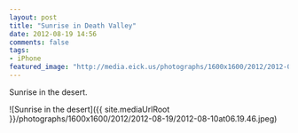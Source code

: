 ```yaml
---
layout: post
title: "Sunrise in Death Valley"
date: 2012-08-19 14:56
comments: false
tags:
- iPhone
featured_image: "http://media.eick.us/photographs/1600x1600/2012/2012-08-19/2012-08-10at06.19.46.jpeg"
---
```

Sunrise in the desert.

![Sunrise in the desert]({{ site.mediaUrlRoot }}/photographs/1600x1600/2012/2012-08-19/2012-08-10at06.19.46.jpeg)

